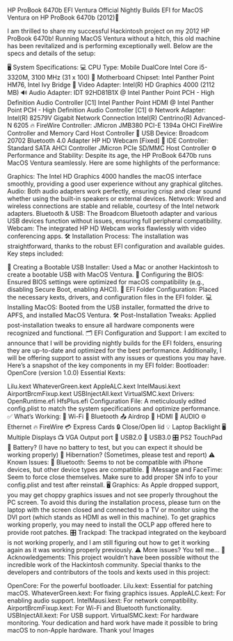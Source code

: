 HP ProBook 6470b EFI Ventura Official Nightly Builds
EFI for MacOS Ventura on HP ProBook 6470b (2012)🎉

I am thrilled to share my successful Hackintosh project on my 2012 HP ProBook 6470b! Running MacOS Ventura without a hitch, this old machine has been revitalized and is performing exceptionally well. Below are the specs and details of the setup:

🖥️ System Specifications:
💻 CPU Type: Mobile DualCore Intel Core i5-3320M, 3100 MHz (31 x 100)
🔧 Motherboard Chipset: Intel Panther Point HM76, Intel Ivy Bridge
🎨 Video Adapter: Intel(R) HD Graphics 4000 (2112 MB)
🔊 Audio Adapter:
IDT 92HD81B1X @ Intel Panther Point PCH - High Definition Audio Controller [C1]
Intel Panther Point HDMI @ Intel Panther Point PCH - High Definition Audio Controller [C1]
🌐 Network Adapter:
Intel(R) 82579V Gigabit Network Connection
Intel(R) Centrino(R) Advanced-N 6205
🔥 FireWire Controller: JMicron JMB380 PCI-E 1394a OHCI FireWire Controller and Memory Card Host Controller
🔌 USB Device:
Broadcom 20702 Bluetooth 4.0 Adapter
HP HD Webcam [Fixed]
💽 IDE Controller:
Standard SATA AHCI Controller
JMicron PCIe SD/MMC Host Controller
⚙️ Performance and Stability:
Despite its age, the HP ProBook 6470b runs MacOS Ventura seamlessly. Here are some highlights of the performance:

Graphics: The Intel HD Graphics 4000 handles the macOS interface smoothly, providing a good user experience without any graphical glitches.
Audio: Both audio adapters work perfectly, ensuring crisp and clear sound whether using the built-in speakers or external devices.
Network: Wired and wireless connections are stable and reliable, courtesy of the Intel network adapters.
Bluetooth & USB: The Broadcom Bluetooth adapter and various USB devices function without issues, ensuring full peripheral compatibility.
Webcam: The integrated HP HD Webcam works flawlessly with video conferencing apps.
🛠️ Installation Process:
The installation was straightforward, thanks to the robust EFI configuration and available guides. Key steps included:

💾 Creating a Bootable USB Installer: Used a Mac or another Hackintosh to create a bootable USB with MacOS Ventura.
🔧 Configuring the BIOS: Ensured BIOS settings were optimized for macOS compatibility (e.g., disabling Secure Boot, enabling AHCI).
📁 EFI Folder Configuration: Placed the necessary kexts, drivers, and configuration files in the EFI folder.
💻 Installing MacOS: Booted from the USB installer, formatted the drive to APFS, and installed MacOS Ventura.
🛠️ Post-Installation Tweaks: Applied post-installation tweaks to ensure all hardware components were recognized and functional.
🗂️ EFI Configuration and Support:
I am excited to announce that I will be providing nightly builds for the EFI folders, ensuring they are up-to-date and optimized for the best performance. Additionally, I will be offering support to assist with any issues or questions you may have.
Here’s a snapshot of the key components in my EFI folder:
Bootloader: OpenCore (version 1.0.0)
Essential Kexts:

Lilu.kext
WhateverGreen.kext
AppleALC.kext
IntelMausi.kext
AirportBrcmFixup.kext
USBInjectAll.kext
VirtualSMC.kext
Drivers:
OpenRuntime.efi
HfsPlus.efi
Configuration File: A meticulously edited config.plist to match the system specifications and optimize performance.
✅ What’s Working:
🛜 Wi-Fi
📶 Bluetooth
📤 Airdrop
🎥 HDMI
🎵 AUDIO
🌐 Ethernet
🔥 FireWire
💳 Express Cards
🔒 Close/Open lid
💡 Laptop Backlight
🖥️ Multiple Displays
📺 VGA Output port
🔌 USB2.0
🔋 USB3.0
🎛️ PS2 TouchPad
🔋 Battery? (I have no battery to test, but you can expect it should be working properly)
🌙 Hibernation? (Sometimes, please test and report)
⚠️ Known Issues:
📶 Bluetooth: Seems to not be compatible with iPhone devices, but other device types are compatible.
💬 iMessage and FaceTime: Seem to force close themselves. Make sure to add proper SN info to your config.plist and test after reinstall.
🖥️ Graphics: As Apple dropped support, you may get choppy graphics issues and not see properly throughout the PC screen. To avoid this during the installation process, please turn on the laptop with the screen closed and connected to a TV or monitor using the DVI port (which stands as HDMI as well in this machine). To get graphics working properly, you may need to install the OCLP app offered here to provide root patches.
🎛️ Trackpad: The trackpad integrated on the keyboard is not working properly, and I am still figuring out how to get it working again as it was working properly previously.
⚠️ More issues? You tell me…
🙏 Acknowledgements:
This project wouldn’t have been possible without the incredible work of the Hackintosh community. Special thanks to the developers and contributors of the tools and kexts used in this project:

OpenCore: For the powerful bootloader.
Lilu.kext: Essential for patching macOS.
WhateverGreen.kext: For fixing graphics issues.
AppleALC.kext: For enabling audio support.
IntelMausi.kext: For network compatibility.
AirportBrcmFixup.kext: For Wi-Fi and Bluetooth functionality.
USBInjectAll.kext: For USB support.
VirtualSMC.kext: For hardware monitoring.
Your dedication and hard work have made it possible to bring macOS to non-Apple hardware. Thank you!
Images
